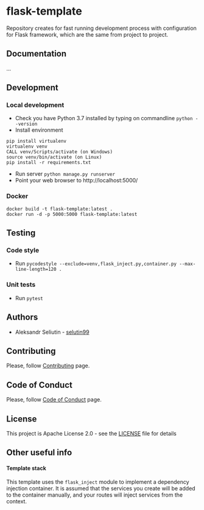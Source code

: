 # flask-template
Repository creates for fast running development process with configuration for Flask framework, which are the same from project to project.

## Documentation
...

## Development
### Local development
* Check you have Python 3.7 installed by typing on commandline `python --version`
* Install environment
```
pip install virtualenv
virtualenv venv
CALL venv/Scripts/activate (on Windows)
source venv/bin/activate (on Linux)
pip install -r requirements.txt
```

* Run server `python manage.py runserver`
* Point your web browser to http://localhost:5000/

### Docker
```
docker build -t flask-template:latest .
docker run -d -p 5000:5000 flask-template:latest
```

## Testing

### Code style
* Run `pycodestyle --exclude=venv,flask_inject.py,container.py --max-line-length=120 .`

### Unit tests

* Run `pytest`

## Authors
* Aleksandr Seliutin - [selutin99](https://github.com/selutin99)

## Contributing
Please, follow [Contributing](CONTRIBUTING.md) page.

## Code of Conduct
Please, follow [Code of Conduct](CODE_OF_CONDUCT.md) page.

## License
This project is Apache License 2.0 - see the [LICENSE](LICENSE) file for details

## Other useful info

#### Template stack
This template uses the `flask_inject` module to implement a dependency injection container. 
It is assumed that the services you create will be added to the container manually, 
and your routes will inject services from the context.